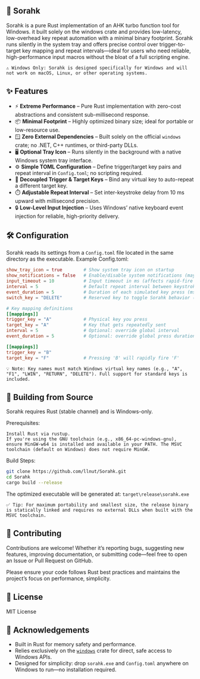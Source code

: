 ## 🌟 Sorahk

  Sorahk is a pure Rust implementation of an AHK turbo function tool for Windows. it built solely on the windows crate and provides low-latency, low-overhead key repeat automation with a minimal binary footprint. Sorahk runs silently in the system tray and offers precise control over trigger-to-target key mapping and repeat intervals—ideal for users who need reliable, high-performance input macros without the bloat of a full scripting engine.

    ⚠️ Windows Only: Sorahk is designed specifically for Windows and will not work on macOS, Linux, or other operating systems.

## ✨ Features

- ⚡ **Extreme Performance** – Pure Rust implementation with zero-cost abstractions and consistent sub-millisecond response.
- 📦 **Minimal Footprint** – Highly optimized binary size; ideal for portable or low-resource use.
- 🪟 **Zero External Dependencies** – Built solely on the official `windows` crate; no .NET, C++ runtimes, or third-party DLLs.
- 🖥️ **Optional Tray Icon** – Runs silently in the background with a native Windows system tray interface.
- ⚙️ **Simple TOML Configuration** – Define trigger/target key pairs and repeat interval in `Config.toml`; no scripting required.
- 🔑 **Decoupled Trigger & Target Keys** – Bind any virtual key to auto-repeat a different target key.
- ⏱️ **Adjustable Repeat Interval** – Set inter-keystroke delay from 10 ms upward with millisecond precision.
- 🔒 **Low-Level Input Injection** – Uses Windows’ native keyboard event injection for reliable, high-priority delivery.

## 🛠️ Configuration

Sorahk reads its settings from a `Config.toml` file located in the same directory as the executable.
Example Config.toml:

```toml
show_tray_icon = true        # Show system tray icon on startup
show_notifications = false   # Enable/disable system notifications (may not work on stripped-down Windows)
input_timeout = 10           # Input timeout in ms (affects rapid-fire sequence termination)
interval = 5                 # Default repeat interval between keystrokes (ms)
event_duration = 5           # Duration of each simulated key press (ms)
switch_key = "DELETE"        # Reserved key to toggle Sorahk behavior (optional)

# Key mapping definitions
[[mappings]]
trigger_key = "A"            # Physical key you press
target_key = "A"             # Key that gets repeatedly sent
interval = 5                 # Optional: override global interval
event_duration = 5           # Optional: override global press duration

[[mappings]]
trigger_key = "B"
target_key = "F"             # Pressing 'B' will rapidly fire 'F'
```

    💡 Note: Key names must match Windows virtual key names (e.g., "A", "F1", "LWIN", "RETURN", "DELETE"). Full support for standard keys is included.


## 🧪 Building from Source

Sorahk requires Rust (stable channel) and is Windows-only.

Prerequisites:

    Install Rust via rustup.
    If you're using the GNU toolchain (e.g., x86_64-pc-windows-gnu), ensure MinGW-w64 is installed and available in your PATH. The MSVC toolchain (default on Windows) does not require MinGW.

Build Steps:

```bash
git clone https://github.com/llnut/Sorahk.git
cd Sorahk
cargo build --release
```

The optimized executable will be generated at:
`target\release\sorahk.exe`

    ✅ Tip: For maximum portability and smallest size, the release binary is statically linked and requires no external DLLs when built with the MSVC toolchain.

## 🤝 Contributing

Contributions are welcome! Whether it’s reporting bugs, suggesting new features, improving documentation, or submitting code—feel free to open an Issue or Pull Request on GitHub.

Please ensure your code follows Rust best practices and maintains the project’s focus on performance, simplicity.

## 📄 License

MIT License

## 🙌 Acknowledgements

- Built in Rust for memory safety and performance.
- Relies exclusively on the [`windows`](https://crates.io/crates/windows) crate for direct, safe access to Windows APIs.
- Designed for simplicity: drop `sorahk.exe` and `Config.toml` anywhere on Windows to run—no installation required.


